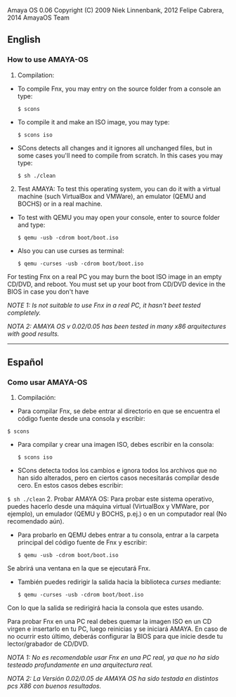Amaya OS 0.06
Copyright (C) 2009 Niek Linnenbank, 2012 Felipe Cabrera, 2014 AmayaOS Team

## English
### How to use AMAYA-OS
1. Compilation:
 * To compile Fnx, you may entry on the source folder from a console an type:
 
   `$ scons`
 * To compile it and make an ISO image, you may type:
 
   `$ scons iso`
 * SCons detects all changes and it ignores all unchanged files, but in some cases you'll need to compile from scratch. In this cases you may type:
 
   `$ sh ./clean`
2. Test AMAYA:
To test this operating system, you can do it with a virtual machine (such VirtualBox and VMWare), an emulator (QEMU and BOCHS) or in a real machine.

 * To test with QEMU you may open your console, enter to source folder and type:

   `$ qemu -usb -cdrom boot/boot.iso`
   
 * Also you can use curses as terminal:

   `$ qemu -curses -usb -cdrom boot/boot.iso`
   
For testing Fnx on a real PC you may burn the boot ISO image in an empty CD/DVD, and reboot. You must set up your boot from CD/DVD device in the BIOS in case you don't have

*NOTE 1: Is not suitable to use Fnx in a real PC, it hasn't beet tested completely.*

*NOTA 2: AMAYA OS v 0.02/0.05 has been tested in many x86 arquitectures with good results.*

- - -

## Español
### Como usar AMAYA-OS
1. Compilación:
 * Para compilar Fnx, se debe entrar al directorio en que se encuentra el código fuente desde una consola y escribir:
 
  `$ scons`
 * Para compilar y crear una imagen ISO, debes escribir en la consola:
 
   `$ scons iso`
 * SCons detecta todos los cambios e ignora todos los archivos que no han sido alterados, pero en ciertos casos necesitarás compilar desde cero. En estos casos debes escribir:
 
  `$ sh ./clean`
2. Probar AMAYA OS:
Para probar este sistema operativo, puedes hacerlo desde una máquina virtual (VirtualBox y VMWare, por ejemplo), un emulador (QEMU y BOCHS, p.ej.) o en un computador real (No recomendado aún).

 * Para probarlo en QEMU debes entrar a tu consola, entrar a la carpeta principal del código fuente de Fnx y escribir:
 
   `$ qemu -usb -cdrom boot/boot.iso`
   
 Se abrirá una ventana en la que se ejecutará Fnx.

 * También puedes redirigir la salida hacia la biblioteca *curses* mediante:

   `$ qemu -curses -usb -cdrom boot/boot.iso`
   
 Con lo que la salida se redirigirá hacia la consola que estes usando.

Para probar Fnx en una PC real debes quemar la imagen ISO en un CD virgen e insertarlo en tu PC, luego reinicias y se iniciará AMAYA. En caso de no ocurrir esto último, deberás configurar la BIOS para que inicie desde tu lector/grabador de CD/DVD.

*NOTA 1: No es recomendable usar Fnx en una PC real, ya que no ha sido testeado profundamente en una arquitectura real.*

*NOTA 2: La Versión 0.02/0.05 de AMAYA OS ha sido testada en distintos pcs X86 con buenos resultados.*
